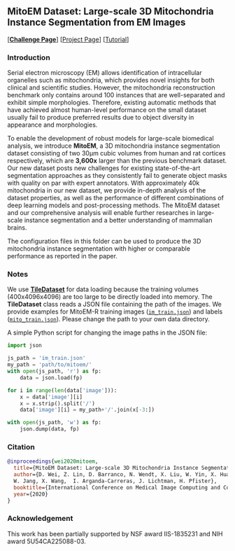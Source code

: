 ## MitoEM Dataset: Large-scale 3D Mitochondria Instance Segmentation from EM Images

[[**Challenge Page**](https://mitoem.grand-challenge.org/)] [[Project Page](https://donglaiw.github.io/page/mitoEM/index.html)] [[Tutorial](https://zudi-lin.github.io/pytorch_connectomics/build/html/tutorials/mito.html#instance-segmentation)]

### Introduction

Serial electron microscopy (EM) allows identification of intracellular organelles such as mitochondria, which provides novel insights for both clinical and scientific studies. However, the mitochondria reconstruction benchmark only contains around 100 instances that are well-separated and exhibit simple morphologies. Therefore, existing automatic methods that have achieved almost human-level performance on the small dataset usually fail to produce preferred results due to object diversity in appearance and morphologies.

To enable the development of robust models for large-scale biomedical analysis, we introduce **MitoEM**, a 3D mitochondria instance segmentation dataset consisting of two 30μm cubic volumes from human and rat cortices respectively, which are **3,600x** larger than the previous benchmark dataset. Our new dataset posts new challenges for existing state-of-the-art segmentation approaches as they consistently fail to generate object masks with quality on par with expert annotators. With approximately 40k mitochondria in our new dataset, we provide in-depth analysis of the dataset properties, as well as the performance of different combinations of deep learning models and post-processing methods. The MitoEM dataset and our comprehensive analysis will enable further researches in large-scale instance segmentation and a better understanding of mammalian brains.

The configuration files in this folder can be used to produce the 3D mitochondria instance segmentation with higher or comparable performance as reported in the paper.

### Notes

We use [**TileDataset**](https://zudi-lin.github.io/pytorch_connectomics/build/html/_modules/connectomics/data/dataset/dataset_tile.html#TileDataset) for data loading because the training volumes (400x4096x4096) are too large to be directly loaded into memory. The **TileDataset** class reads a JSON file containing the path of the images. We provide examples for MitoEM-R training images ([```im_train.json```](https://github.com/zudi-lin/pytorch_connectomics/blob/master/configs/MitoEM/im_train.json)) and labels ([```mito_train.json```](https://github.com/zudi-lin/pytorch_connectomics/blob/master/configs/MitoEM/mito_train.json)). Please change the path to your own data directory.

A simple Python script for changing the image paths in the JSON file:

```python
import json

js_path = 'im_train.json'
my_path = 'path/to/mitoem/'
with open(js_path, 'r') as fp:
    data = json.load(fp)

for i in range(len(data['image'])):
    x = data['image'][i]
    x = x.strip().split('/')
    data['image'][i] = my_path+'/'.join(x[-3:])

with open(js_path, 'w') as fp:
    json.dump(data, fp)
```

### Citation

```bibtex
@inproceedings{wei2020mitoem,
  title={MitoEM Dataset: Large-scale 3D Mitochondria Instance Segmentation from EM Images},
  author={D. Wei, Z. Lin, D. Barranco, N. Wendt, X. Liu, W. Yin, X. Huang, A. Gupta,
  W. Jang, X. Wang,  I. Arganda-Carreras, J. Lichtman, H. Pfister},
  booktitle={International Conference on Medical Image Computing and Computer Assisted Intervention},
  year={2020}
}
```

### Acknowledgement

This work has been partially supported by NSF award IIS-1835231 and NIH award 5U54CA225088-03.
